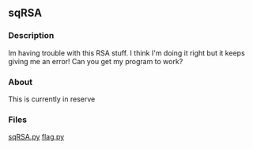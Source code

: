 ## sqRSA
### Description
Im having trouble with this RSA stuff. I think I'm doing it right but it keeps giving me an error! Can you get my program to work?
### About
This is currently in reserve
### Files
[sqRSA.py](sqRSA.py)
[flag.py](flag.py)